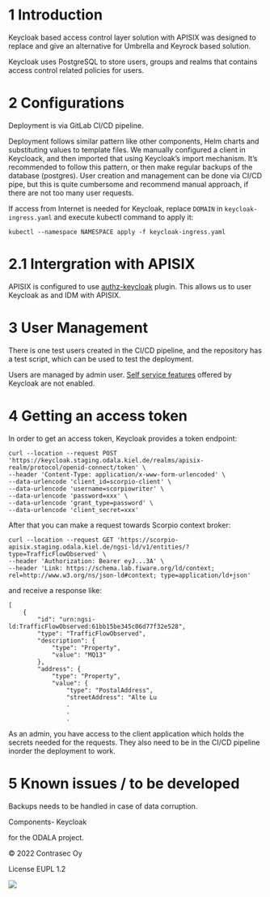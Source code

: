 # 1 Introduction

Keycloak based access control layer solution with APISIX was designed to replace and give an alternative for Umbrella and Keyrock based solution.

Keycloak uses PostgreSQL to store users, groups and realms that contains access control related policies for users.

# 2 Configurations

Deployment is via GitLab CI/CD pipeline. 

Deployment follows similar pattern like other components, Helm charts and substituting values to template files.
We manually configured a client in Keycloack, and then imported that using Keycloak’s import mechanism.
It’s recommended to follow this pattern, or then make regular backups of the database (postgres).
User creation and management can be done via CI/CD pipe, but this is quite cumbersome and recommend manual approach, if there are not too many user requests.

If access from Internet is needed for Keycloak, replace `DOMAIN` in `keycloak-ingress.yaml` and execute kubectl command to apply it:
```
kubectl --namespace NAMESPACE apply -f keycloak-ingress.yaml
```

# 2.1 Intergration with APISIX

APISIX is configured to use [authz-keycloak](https://apisix.apache.org/docs/apisix/2.15/plugins/authz-keycloak/) plugin. This allows us to user Keycloak as and IDM with APISIX. 

# 3 User Management

There is one test users created in the CI/CD pipeline, and the repository has a test script, which can be used to test the deployment.

Users are managed by admin user. [Self service features](https://www.keycloak.org/docs/latest/server_admin/#proc-allow-user-to-delete-account_server_administration_guide) offered by Keycloak are not enabled.

# 4 Getting an access token

In order to get an access token, Keycloak provides a token endpoint:

```
curl --location --request POST 'https://keycloak.staging.odala.kiel.de/realms/apisix-realm/protocol/openid-connect/token' \
--header 'Content-Type: application/x-www-form-urlencoded' \
--data-urlencode 'client_id=scorpio-client' \
--data-urlencode 'username=scorpiowriter' \
--data-urlencode 'password=xxx' \
--data-urlencode 'grant_type=password' \
--data-urlencode 'client_secret=xxx'
```
After that you can make a request towards Scorpio context broker:

```
curl --location --request GET 'https://scorpio-apisix.staging.odala.kiel.de/ngsi-ld/v1/entities/?type=TrafficFlowObserved' \
--header 'Authorization: Bearer eyJ...3A' \
--header 'Link: https://schema.lab.fiware.org/ld/context; rel=http://www.w3.org/ns/json-ld#context; type=application/ld+json'
```
and receive a response like:

```
[
    {
        "id": "urn:ngsi-ld:TrafficFlowObserved:61bb15be345c06d77f32e528",
        "type": "TrafficFlowObserved",
        "description": {
            "type": "Property",
            "value": "MQ13"
        },
        "address": {
            "type": "Property",
            "value": {
                "type": "PostalAddress",
                "streetAddress": "Alte Lu
                .
                .
                .
```
As an admin, you have access to the client application which holds the secrets needed for the requests. They also need to be in the CI/CD pipeline inorder the deployment to work.

# 5 Known issues / to be developed

Backups needs to be handled in case of data corruption.

Components- Keycloak

for the ODALA project.

© 2022 Contrasec Oy

License EUPL 1.2

![](https://ec.europa.eu/inea/sites/default/files/ceflogos/en_horizontal_cef_logo_2.png)
